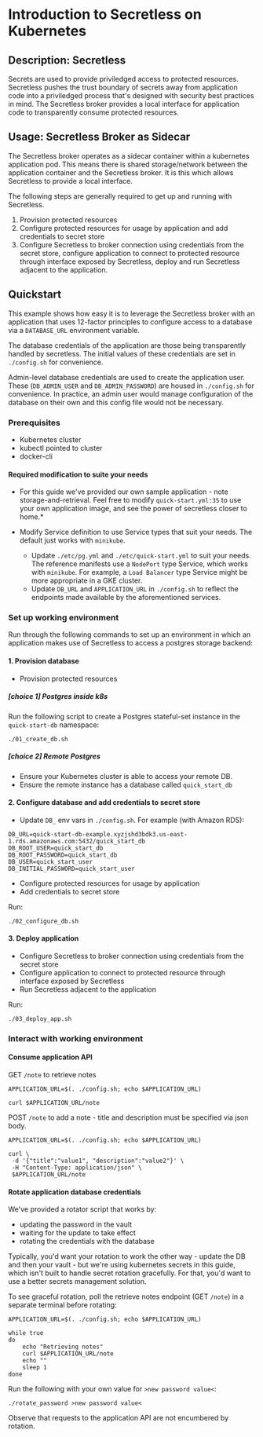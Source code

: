 # Introduction to Secretless on Kubernetes

## Description: Secretless

Secrets are used to provide priviledged access to protected resources.
Secretless pushes the trust boundary of secrets away from application code into a priviledged process that's designed  with security best practices in mind. The Secretless broker provides a local interface for application code to transparently consume protected resources.

## Usage: Secretless Broker as Sidecar

The Secretless broker operates as a sidecar container within a kubernetes application pod. This means there is shared storage/network between the application container and the Secretless broker. It is this which allows Secretless to provide a local interface.

The following steps are generally required to get up and running with Secretless.

1. Provision protected resources
2. Configure protected resources for usage by application and add credentials to secret store
3. Configure Secretless to broker connection using credentials from the secret store, configure application to connect to protected resource through interface exposed by Secretless, deploy and run Secretless adjacent to the application.

## Quickstart

This example shows how easy it is to leverage the Secretless broker with an application that uses 12-factor principles to configure access to a database via a `DATABASE_URL` environment variable.

The database credentials of the application are those being transparently handled by secretless. The initial values of these credentials are set in `./config.sh` for convenience.

Admin-level database credentials are used to create the application user. 
These (`DB_ADMIN_USER` and `DB_ADMIN_PASSWORD`) are housed in `./config.sh` for convenience. In practice, an admin user would manage configuration of the database on their own and this config file would not be necessary.

### Prerequisites
+ Kubernetes cluster
+ kubectl pointed to cluster
+ docker-cli

#### Required modification to suite your needs

+ For this guide we've provided our own sample application - note storage-and-retrieval. Feel free to modify `quick-start.yml:35` to use your own application image, and see the power of secretless closer to home.*

+ Modify Service definition to use Service types that suit your needs.  The default just works with `minikube`.
  + Update `./etc/pg.yml` and `./etc/quick-start.yml` to suit your needs. The reference manifests use a `NodePort` type Service, which works with `minikube`. For example, a `Load Balancer` type Service might be more appropriate in a GKE cluster. 
  + Update `DB_URL` and `APPLICATION_URL` in `./config.sh` to reflect the endpoints made available by the aforementioned services.

### Set up working environment

Run through the following commands to set up an environment in which an application makes use of Secretless to access a postgres storage backend:

#### 1. Provision database

+ Provision protected resources

##### [choice 1] Postgres inside k8s

Run the following script to create a Postgres stateful-set instance in the `quick-start-db` namespace:

```
./01_create_db.sh
```

##### [choice 2] Remote Postgres

+ Ensure your Kubernetes cluster is able to access your remote DB.
+ Ensure the remote instance has a database called `quick_start_db`

#### 2. Configure database and add credentials to secret store

+ Update `DB_` env vars in `./config.sh`. For example (with Amazon RDS):

```
DB_URL=quick-start-db-example.xyzjshd3bdk3.us-east-1.rds.amazonaws.com:5432/quick_start_db
DB_ROOT_USER=quick_start_db
DB_ROOT_PASSWORD=quick_start_db
DB_USER=quick_start_user
DB_INITIAL_PASSWORD=quick_start_user
```

+ Configure protected resources for usage by application
+ Add credentials to secret store

Run:
```
./02_configure_db.sh
```

#### 3. Deploy application

+ Configure Secretless to broker connection using credentials from the secret store
+ Configure application to connect to protected resource through interface exposed by Secretless 
+ Run Secretless adjacent to the application

Run:
```
./03_deploy_app.sh
```

### Interact with working environment

#### Consume application API

GET `/note` to retrieve notes
```
APPLICATION_URL=$(. ./config.sh; echo $APPLICATION_URL)

curl $APPLICATION_URL/note
```

POST `/note` to add a note - title and description must be specified via json body.
```
APPLICATION_URL=$(. ./config.sh; echo $APPLICATION_URL)

curl \
 -d '{"title":"value1", "description":"value2"}' \
 -H "Content-Type: application/json" \
 $APPLICATION_URL/note
```

#### Rotate application database credentials

We've provided a rotator script that works by:
 + updating the password in the vault
 + waiting for the update to take effect
 + rotating the credentials with the database

Typically, you'd want your rotation to work the other way - update the DB and then your vault - but we're using kubernetes secrets in this guide, which isn't built to handle secret rotation gracefully. For that, you'd want to use a better secrets management solution.

To see graceful rotation, poll the retrieve notes endpoint (GET `/note`) in a separate terminal before rotating:

```
APPLICATION_URL=$(. ./config.sh; echo $APPLICATION_URL)

while true
do 
    echo "Retrieving notes"
    curl $APPLICATION_URL/note
    echo ""
    sleep 1
done
```

Run the following with your own value for `>new password value<`:

```
./rotate_password >new password value<
```

Observe that requests to the application API are not encumbered by rotation.
